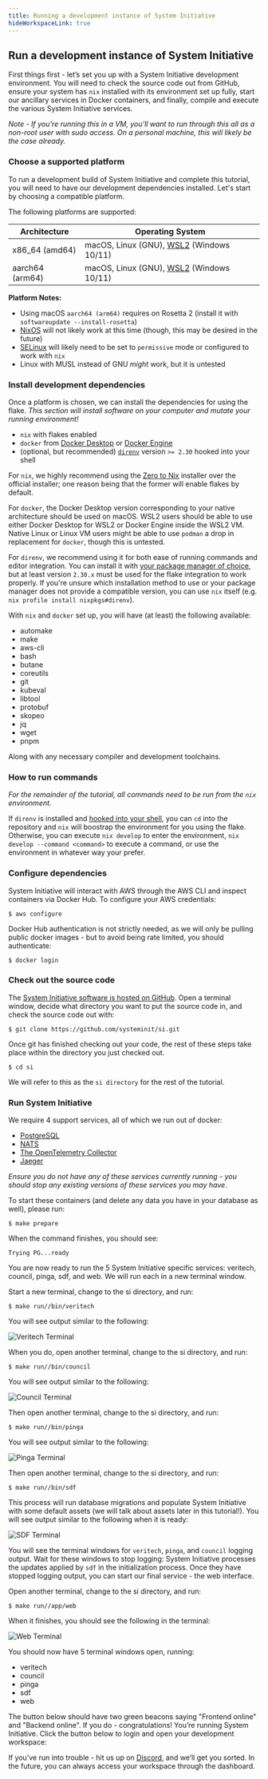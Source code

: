 ```yaml
---
title: Running a development instance of System Initiative
hideWorkspaceLink: true
---
```


## Run a development instance of System Initiative

First things first - let’s set you up with a System Initiative development environment. You will need to check the
source code out from GitHub, ensure your system has `nix` installed with its environment set up fully, start our
ancillary services in  Docker containers, and finally, compile and execute the various System Initiative services.

*Note - If you’re running this in a VM, you’ll want to run through this all as a non-root user with sudo access. On a
personal machine, this will likely be the case already.*

### Choose a supported platform

To run a development build of System Initiative and complete this tutorial, you will need to have our development
dependencies installed.
Let's start by choosing a compatible platform.

The following platforms are supported:

| Architecture    | Operating System                                                                           |
|-----------------|--------------------------------------------------------------------------------------------|
| x86_64 (amd64)  | macOS, Linux (GNU), [WSL2](https://learn.microsoft.com/en-us/windows/wsl/) (Windows 10/11) |
| aarch64 (arm64) | macOS, Linux (GNU), [WSL2](https://learn.microsoft.com/en-us/windows/wsl/) (Windows 10/11) |

 **Platform Notes:**
 - Using macOS `aarch64 (arm64)` requires on Rosetta 2 (install it with `softwareupdate --install-rosetta`)
 - [NixOS](https://nixos.org/) will not likely work at this time (though, this may be desired in the future)
 - [SELinux](https://en.wikipedia.org/wiki/Security-Enhanced_Linux) will likely need to be set to `permissive` mode or configured to work with `nix`
 - Linux with MUSL instead of GNU *might* work, but it is untested

### Install development dependencies

Once a platform is chosen, we can install the dependencies for using the flake.
_This section will install software on your computer and mutate your running environment!_

- `nix` with flakes enabled
- `docker` from [Docker Desktop](https://www.docker.com/products/docker-desktop/) or [Docker Engine](https://docs.docker.com/engine/)
- (optional, but recommended) [`direnv`](https://direnv.net) version `>= 2.30` hooked into your shell

For `nix`, we highly recommend using the [Zero to Nix](https://zero-to-nix.com/start/install) installer over the
official installer; one reason being that the former will enable flakes by default.

For `docker`, the Docker Desktop version corresponding to your native architecture should be used on macOS.
WSL2 users should be able to use either Docker Desktop for WSL2 or Docker Engine inside the WSL2 VM.
Native Linux or Linux VM users might be able to use `podman` a drop in replacement for `docker`, though this is untested.

For `direnv`, we recommend using it for both ease of running commands and editor integration.
You can install it with [your package manager of choice](https://direnv.net/docs/installation.html), but at least
version `2.30.x` must be used for the flake integration to work properly.
If you're unsure which installation method to use or your package manager does not provide a compatible version, you
can use `nix` itself (e.g. `nix profile install nixpkgs#direnv`).

With `nix` and `docker` set up, you will have (at least) the following available:

* automake
* make
* aws-cli
* bash
* butane
* coreutils
* git
* kubeval
* libtool
* protobuf
* skopeo
* jq
* wget
* pnpm

Along with any necessary compiler and development toolchains.

### How to run commands

_For the remainder of the tutorial, all commands need to be run from the `nix` environment._

If `direnv` is installed and [hooked into your shell](https://direnv.net/docs/hook.html), you can `cd` into
the repository and `nix` will boostrap the environment for you using the flake.
Otherwise, you can execute `nix develop` to enter the environment, `nix develop --command <command>` to
execute a command, or use the environment in whatever way your prefer.

### Configure dependencies

System Initiative will interact with AWS through the AWS CLI and inspect containers via Docker Hub. To configure your
AWS credentials:

```shell
$ aws configure
```

Docker Hub authentication is not strictly needed, as we will only be pulling public docker images - but to avoid being
rate limited, you should authenticate:

```shell
$ docker login
```

### Check out the source code

The [System Initiative software is hosted on GitHub](https://github.com/systeminit/si). Open a terminal window, decide
what directory you want to put the source code in, and check the source code out with:

```shell
$ git clone https://github.com/systeminit/si.git
```

Once git has finished checking out your code, the rest of these steps take place within the directory you just checked out.

```shell
$ cd si
```

We will refer to this as the `si directory` for the rest of the tutorial.

### Run System Initiative

We require 4 support services, all of which we run out of docker:

* [PostgreSQL](www.postgresql.org)
* [NATS](https://nats.io/)
* [The OpenTelemetry Collector](https://opentelemetry.io/docs/collector/)
* [Jaeger](https://www.jaegertracing.io/)

_Ensure you do not have any of these services currently running - you should stop any existing versions of these
services you may have_.

To start these containers (and delete any data you have in your database as well), please run:

```shell
$ make prepare
```

When the command finishes, you should see:

```shell
Trying PG...ready
```

You are now ready to run the 5 System Initiative specific services: veritech, council, pinga, sdf, and web. We will run
each in a new terminal window.

Start a new terminal, change to the si directory, and run:

```shell
$ make run//bin/veritech
```

You will see output similar to the following:

![Veritech Terminal](/tutorial-img/02-dev_setup/veritech_terminal.png)

When you do, open another terminal, change to the si directory, and run:

```shell
$ make run//bin/council
```

You will see output similar to the following:

![Council Terminal](/tutorial-img/02-dev_setup/council_terminal.png)

Then open another terminal, change to the si directory, and run:

```shell
$ make run//bin/pinga
```

You will see output similar to the following:

![Pinga Terminal](/tutorial-img/02-dev_setup/pinga_terminal.png)

Then open another terminal, change to the si directory, and run:

```shell
$ make run//bin/sdf
```

This process will run database migrations and populate System Initiative with some default assets (we will talk about
assets later in this tutorial!). You will see output similar to the following when it is ready:

![SDF Terminal](/tutorial-img/02-dev_setup/sdf_terminal.png)

You will see the terminal windows for `veritech`, `pinga`, and `council` logging output. Wait for these windows to stop
logging: System Initiative processes the updates applied by `sdf` in the initialization process. Once they have stopped
logging output, you can start our final service - the web interface.

Open another terminal, change to the si directory, and run:

```shell
$ make run//app/web
```

When it finishes, you should see the following in the terminal:

![Web Terminal](/tutorial-img/02-dev_setup/web_terminal.png)

You should now have 5 terminal windows open, running:

* veritech
* council
* pinga
* sdf
* web

The button below should have two green beacons saying "Frontend online" and "Backend online". If you do -
congratulations! You’re running System Initiative. Click the button below to login and open your development workspace:

<!-- must wrap in a div to undo some of the automatic styling -->
<p class="escape"><workspace-link-widget></workspace-link-widget></p>

If you’ve run into trouble - hit us up
on [Discord](https://discord.com/channels/955539345538957342/1080953018788364288), and we’ll get you sorted. In the
future, you can always access your workspace through the <router-link to="/dashboard">dashboard</router-link>.
